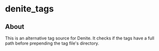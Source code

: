denite_tags
===========

## About

This is an alternative tag source for Denite. It checks if the tags have a full path before prepending the tag file's directory.
